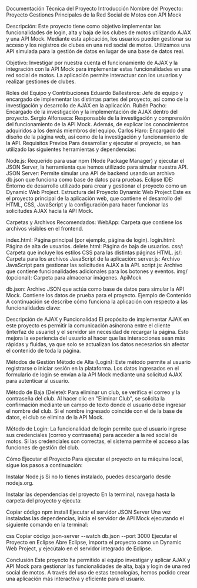 Documentación Técnica del Proyecto
Introducción
Nombre del Proyecto: Proyecto Gestiones Principales de la Red Social de Motos con API Mock

Descripción:
Este proyecto tiene como objetivo implementar las funcionalidades de login, alta y baja de los clubes de motos utilizando AJAX y una API Mock. Mediante esta aplicación, los usuarios pueden gestionar su acceso y los registros de clubes en una red social de motos. Utilizamos una API simulada para la gestión de datos en lugar de una base de datos real.

Objetivo:
Investigar por nuestra cuenta el funcionamiento de AJAX y la integración con la API Mock para implementar estas funcionalidades en una red social de motos. La aplicación permite interactuar con los usuarios y realizar gestiones de clubes.

Roles del Equipo y Contribuciones
Eduardo Ballesteros: Jefe de equipo y encargado de implementar las distintas partes del proyecto, así como de la investigación y desarrollo de AJAX en la aplicación.
Rubén Pacho: Encargado de la investigación y la implementación de AJAX dentro del proyecto.
Sergio Alfonseca: Responsable de la investigación y comprensión del funcionamiento de la API Mock. Además, de explicar los conocimientos adquiridos a los demás miembros del equipo.
Carlos Haro: Encargado del diseño de la página web, así como de la investigación y funcionamiento de la API.
Requisitos Previos
Para desarrollar y ejecutar el proyecto, se han utilizado las siguientes herramientas y dependencias:

Node.js: Requerido para usar npm (Node Package Manager) y ejecutar el JSON Server, la herramienta que hemos utilizado para simular nuestra API.
JSON Server: Permite simular una API de backend usando un archivo db.json que funciona como base de datos para pruebas.
Eclipse IDE: Entorno de desarrollo utilizado para crear y gestionar el proyecto como un Dynamic Web Project.
Estructura del Proyecto
Dynamic Web Project
Este es el proyecto principal de la aplicación web, que contiene el desarrollo del HTML, CSS, JavaScript y la configuración para hacer funcionar las solicitudes AJAX hacia la API Mock.

Carpetas y Archivos Recomendados:
WebApp: Carpeta que contiene los archivos visibles en el frontend.

index.html: Página principal (por ejemplo, página de login).
login.html: Página de alta de usuarios.
delete.html: Página de baja de usuarios.
css/: Carpeta que incluye los estilos CSS para las distintas páginas HTML.
js/: Carpeta para los archivos JavaScript de la aplicación:
server.js: Archivo JavaScript para gestionar las solicitudes AJAX a la API.
script.js: Archivo que contiene funcionalidades adicionales para los botones y eventos.
img/ (opcional): Carpeta para almacenar imágenes.
ApiMock

db.json: Archivo JSON que actúa como base de datos para simular la API Mock. Contiene los datos de prueba para el proyecto.
Ejemplo de Contenido
A continuación se describe cómo funciona la aplicación con respecto a las funcionalidades clave:

Descripción de AJAX y Funcionalidad
El propósito de implementar AJAX en este proyecto es permitir la comunicación asíncrona entre el cliente (interfaz de usuario) y el servidor sin necesidad de recargar la página. Esto mejora la experiencia del usuario al hacer que las interacciones sean más rápidas y fluidas, ya que solo se actualizan los datos necesarios sin afectar el contenido de toda la página.

Métodos de Gestión
Método de Alta (Login):
Este método permite al usuario registrarse o iniciar sesión en la plataforma. Los datos ingresados en el formulario de login se envían a la API Mock mediante una solicitud AJAX para autenticar al usuario.

Método de Baja (Delete):
Para eliminar un club, se verifica el correo y la contraseña del club. Al hacer clic en "Eliminar Club", se solicita la confirmación mediante un campo de texto donde el usuario debe ingresar el nombre del club. Si el nombre ingresado coincide con el de la base de datos, el club se elimina de la API Mock.

Método de Login:
La funcionalidad de login permite que el usuario ingrese sus credenciales (correo y contraseña) para acceder a la red social de motos. Si las credenciales son correctas, el sistema permite el acceso a las funciones de gestión del club.

Cómo Ejecutar el Proyecto
Para ejecutar el proyecto en tu máquina local, sigue los pasos a continuación:

Instalar Node.js
Si no lo tienes instalado, puedes descargarlo desde nodejs.org.

Instalar las dependencias del proyecto
En la terminal, navega hasta la carpeta del proyecto y ejecuta:

Copiar código
npm install
Ejecutar el servidor JSON Server
Una vez instaladas las dependencias, inicia el servidor de API Mock ejecutando el siguiente comando en la terminal:

css
Copiar código
json-server --watch db.json --port 3000
Ejecutar el Proyecto en Eclipse
Abre Eclipse, importa el proyecto como un Dynamic Web Project, y ejecútalo en el servidor integrado de Eclipse.

Conclusión
Este proyecto ha permitido al equipo investigar y aplicar AJAX y API Mock para gestionar las funcionalidades de alta, baja y login de una red social de motos. A través del uso de estas tecnologías, hemos podido crear una aplicación más interactiva y eficiente para el usuario.

